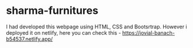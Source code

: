 # sharma-furnitures
I had developed this webpage using HTML, CSS and Bootsrtrap.
However i deployed it on netlify, here you can check this - https://jovial-banach-b54537.netlify.app/
